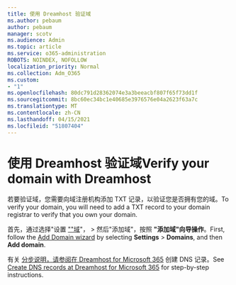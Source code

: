 ```yaml
---
title: 使用 Dreamhost 验证域
ms.author: pebaum
author: pebaum
manager: scotv
ms.audience: Admin
ms.topic: article
ms.service: o365-administration
ROBOTS: NOINDEX, NOFOLLOW
localization_priority: Normal
ms.collection: Adm_O365
ms.custom:
- "1"
ms.openlocfilehash: 80dc791d28362074e3a3beeacbf807f65f73dd1f
ms.sourcegitcommit: 8bc60ec34bc1e40685e3976576e04a2623f63a7c
ms.translationtype: MT
ms.contentlocale: zh-CN
ms.lasthandoff: 04/15/2021
ms.locfileid: "51807404"
---
```

# <a name="verify-your-domain-with-dreamhost"></a><span data-ttu-id="61c38-102">使用 Dreamhost 验证域</span><span class="sxs-lookup"><span data-stu-id="61c38-102">Verify your domain with Dreamhost</span></span>

<span data-ttu-id="61c38-103">若要验证域，您需要向域注册机构添加 TXT 记录，以验证您是否拥有您的域。</span><span class="sxs-lookup"><span data-stu-id="61c38-103">To verify your domain, you will need to add a TXT record to your domain registrar to verify that you own your domain.</span></span> 

<span data-ttu-id="61c38-104">首先，通过选择"设置 [""域](https://admin.microsoft.com/Adminportal#/Domains)"， \> 然后"添加域"，按照 **"添加域"向导操作**。</span><span class="sxs-lookup"><span data-stu-id="61c38-104">First, follow the [Add Domain wizard](https://admin.microsoft.com/Adminportal#/Domains) by selecting **Settings** \> **Domains**, and then **Add domain**.</span></span>
  
<span data-ttu-id="61c38-105">有关 [分步说明，请参阅在 Dreamhost for Microsoft 365](https://docs.microsoft.com/microsoft-365/admin/dns/create-dns-records-at-dreamhost) 创建 DNS 记录。</span><span class="sxs-lookup"><span data-stu-id="61c38-105">See [Create DNS records at Dreamhost for Microsoft 365](https://docs.microsoft.com/microsoft-365/admin/dns/create-dns-records-at-dreamhost) for step-by-step instructions.</span></span>